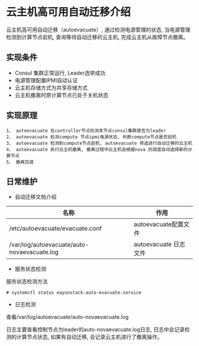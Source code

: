 # 云主机高可用自动迁移介绍

云主机高可用自动迁移（autoevacuate）, 通过检测电源管理的状态, 当电源管理检测到计算节点宕机, 查询等待自动迁移的云主机, 完成云主机从故障节点撤离。



## 实现条件

* Consul 集群正常运行, Leader选举成功
* 电源管理配置IPMI自动认证
* 云主机存储方式为共享存储方式
* 云主机撤离时原计算节点已处于关机状态


## 实现原理

```
1、 autoevacuate 在controller节点检测本节点consul集群是否为leader
2、 autoevacuate 检测compute 节点ipmi电源状态, 判断compute节点是否宕机
3、 autoevacuate 检测到compute节点宕机, autoevacuate 筛选进行自动迁移的云主机
4、 autoevacuate 执行云主机撤离, 撤离过程中云主机会根据nova 的调度自动选择新的计算节点
5、 撤离完成
```


## 日常维护

* 自动迁移文档介绍

|名称|作用|
|-|-|
|/etc/autoevacuate/evacuate.conf|autoevacuate配置文件|
|/var/log/autoevacuate/auto-novaevacuate.log|autoevacuate 日志文件|

* 服务状态检测

服务状态检测方法

```
# systemctl status eayunstack-auto-evacuate.service
```

* 日志检测

查看/var/log/autoevacuate/auto-novaevacuate.log

日志主要查看控制节点为leader的auto-novaevacuate.log日志, 日志中会记录检测的计算节点状态, 如果有自动迁移, 会记录云主机进行了撤离操作。
